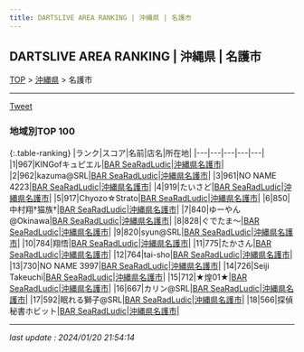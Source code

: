 ```yaml
---
title: DARTSLIVE AREA RANKING | 沖縄県 | 名護市
---
```

## DARTSLIVE AREA RANKING | 沖縄県 | 名護市

[TOP](/darts/rank/) > [沖縄県](/darts/rank/沖縄県/) > 名護市

___

<a href="https://twitter.com/share?ref_src=twsrc%5Etfw" data-text="DARTSLIVE AREA RANKING | 沖縄県名護市" class="twitter-share-button" data-via="DARTSLIVE" data-hashtags="DARTSLIVE" data-related="DARTSLIVE" data-show-count="false">Tweet</a>

### 地域別TOP 100

{:.table-ranking}
|ランク|スコア|名前|店名|所在地|
|---|---|---|---|---|
|1|967|KINGofキュピエル|<a href="https://search.dartslive.com/jp/shop/0c161089cfc6fcd658d385ea46352d8f">BAR SeaRadLudic</a>|<a href="/darts/rank/沖縄県/名護市">沖縄県名護市</a>|
|2|962|kazuma@SRL|<a href="https://search.dartslive.com/jp/shop/0c161089cfc6fcd658d385ea46352d8f">BAR SeaRadLudic</a>|<a href="/darts/rank/沖縄県/名護市">沖縄県名護市</a>|
|3|961|NO NAME 4223|<a href="https://search.dartslive.com/jp/shop/0c161089cfc6fcd658d385ea46352d8f">BAR SeaRadLudic</a>|<a href="/darts/rank/沖縄県/名護市">沖縄県名護市</a>|
|4|919|たいさど|<a href="https://search.dartslive.com/jp/shop/0c161089cfc6fcd658d385ea46352d8f">BAR SeaRadLudic</a>|<a href="/darts/rank/沖縄県/名護市">沖縄県名護市</a>|
|5|917|Chyozo☆Strato|<a href="https://search.dartslive.com/jp/shop/0c161089cfc6fcd658d385ea46352d8f">BAR SeaRadLudic</a>|<a href="/darts/rank/沖縄県/名護市">沖縄県名護市</a>|
|6|850|中村翔†猫族†|<a href="https://search.dartslive.com/jp/shop/0c161089cfc6fcd658d385ea46352d8f">BAR SeaRadLudic</a>|<a href="/darts/rank/沖縄県/名護市">沖縄県名護市</a>|
|7|840|ゆーやん@Okinawa|<a href="https://search.dartslive.com/jp/shop/0c161089cfc6fcd658d385ea46352d8f">BAR SeaRadLudic</a>|<a href="/darts/rank/沖縄県/名護市">沖縄県名護市</a>|
|8|828|ぐでたま〜|<a href="https://search.dartslive.com/jp/shop/0c161089cfc6fcd658d385ea46352d8f">BAR SeaRadLudic</a>|<a href="/darts/rank/沖縄県/名護市">沖縄県名護市</a>|
|9|820|syun@SRL|<a href="https://search.dartslive.com/jp/shop/0c161089cfc6fcd658d385ea46352d8f">BAR SeaRadLudic</a>|<a href="/darts/rank/沖縄県/名護市">沖縄県名護市</a>|
|10|784|翔悟|<a href="https://search.dartslive.com/jp/shop/0c161089cfc6fcd658d385ea46352d8f">BAR SeaRadLudic</a>|<a href="/darts/rank/沖縄県/名護市">沖縄県名護市</a>|
|11|775|たかさん|<a href="https://search.dartslive.com/jp/shop/0c161089cfc6fcd658d385ea46352d8f">BAR SeaRadLudic</a>|<a href="/darts/rank/沖縄県/名護市">沖縄県名護市</a>|
|12|764|tai-sho|<a href="https://search.dartslive.com/jp/shop/0c161089cfc6fcd658d385ea46352d8f">BAR SeaRadLudic</a>|<a href="/darts/rank/沖縄県/名護市">沖縄県名護市</a>|
|13|730|NO NAME 3997|<a href="https://search.dartslive.com/jp/shop/0c161089cfc6fcd658d385ea46352d8f">BAR SeaRadLudic</a>|<a href="/darts/rank/沖縄県/名護市">沖縄県名護市</a>|
|14|726|Seiji Takeuchi|<a href="https://search.dartslive.com/jp/shop/0c161089cfc6fcd658d385ea46352d8f">BAR SeaRadLudic</a>|<a href="/darts/rank/沖縄県/名護市">沖縄県名護市</a>|
|15|712|★煌01★|<a href="https://search.dartslive.com/jp/shop/0c161089cfc6fcd658d385ea46352d8f">BAR SeaRadLudic</a>|<a href="/darts/rank/沖縄県/名護市">沖縄県名護市</a>|
|16|667|カリン@SRL|<a href="https://search.dartslive.com/jp/shop/0c161089cfc6fcd658d385ea46352d8f">BAR SeaRadLudic</a>|<a href="/darts/rank/沖縄県/名護市">沖縄県名護市</a>|
|17|592|眠れる獅子@SRL|<a href="https://search.dartslive.com/jp/shop/0c161089cfc6fcd658d385ea46352d8f">BAR SeaRadLudic</a>|<a href="/darts/rank/沖縄県/名護市">沖縄県名護市</a>|
|18|566|探偵秘書ホビット|<a href="https://search.dartslive.com/jp/shop/0c161089cfc6fcd658d385ea46352d8f">BAR SeaRadLudic</a>|<a href="/darts/rank/沖縄県/名護市">沖縄県名護市</a>|



___

_last update : 2024/01/20 21:54:14_


<script src="https://cdnjs.cloudflare.com/ajax/libs/jquery/3.6.1/jquery.min.js" integrity="sha512-aVKKRRi/Q/YV+4mjoKBsE4x3H+BkegoM/em46NNlCqNTmUYADjBbeNefNxYV7giUp0VxICtqdrbqU7iVaeZNXA==" crossorigin="anonymous" referrerpolicy="no-referrer"></script>
<script src="https://cdnjs.cloudflare.com/ajax/libs/jquery.tablesorter/2.31.3/js/jquery.tablesorter.min.js" integrity="sha512-qzgd5cYSZcosqpzpn7zF2ZId8f/8CHmFKZ8j7mU4OUXTNRd5g+ZHBPsgKEwoqxCtdQvExE5LprwwPAgoicguNg==" crossorigin="anonymous" referrerpolicy="no-referrer"></script>
<link rel="stylesheet" href="https://cdnjs.cloudflare.com/ajax/libs/jquery.tablesorter/2.31.3/css/theme.default.min.css" integrity="sha512-wghhOJkjQX0Lh3NSWvNKeZ0ZpNn+SPVXX1Qyc9OCaogADktxrBiBdKGDoqVUOyhStvMBmJQ8ZdMHiR3wuEq8+w==" crossorigin="anonymous" referrerpolicy="no-referrer" />
<script>
$(function() {
    $(".table-ranking").tablesorter({sortList:[[0, 0]]});
});
</script>

<script async src="https://platform.twitter.com/widgets.js" charset="utf-8"></script>